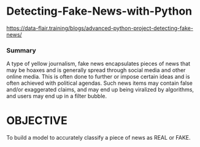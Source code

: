 # Detecting-Fake-News-with-Python
https://data-flair.training/blogs/advanced-python-project-detecting-fake-news/
### Summary
A type of yellow journalism, fake news encapsulates pieces of news that may be hoaxes and is generally spread through social media and other online media. This is often done to further or impose certain ideas and is often achieved with political agendas. Such news items may contain false and/or exaggerated claims, and may end up being viralized by algorithms, and users may end up in a filter bubble.

# OBJECTIVE
To build a model to accurately classify a piece of news as REAL or FAKE.
